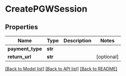 # CreatePGWSession

## Properties
Name | Type | Description | Notes
------------ | ------------- | ------------- | -------------
**payment_type** | **str** |  | 
**return_url** | **str** |  | [optional] 

[[Back to Model list]](../README.md#documentation-for-models) [[Back to API list]](../README.md#documentation-for-api-endpoints) [[Back to README]](../README.md)


